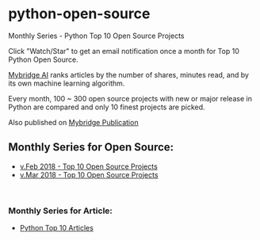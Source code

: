 # python-open-source
Monthly Series - Python Top 10 Open Source Projects

Click "Watch/Star" to get an email notification once a month for Top 10 Python Open Source. 

[Mybridge AI](https://www.mybridge.co) ranks articles by the number of shares, minutes read, and by its own machine learning algorithm.

Every month, 100 ~ 300 open source projects with new or major release in Python are compared and only 10 finest projects are picked.

Also published on [Mybridge Publication](https://medium.mybridge.co)


## Monthly Series for Open Source:

* [v.Feb 2018 - Top 10 Open Source Projects](./src/02-2018.md)
* [v.Mar 2018 - Top 10 Open Source Projects](./src/03-2018.md)


<br>

### Monthly Series for Article:
* [Python Top 10 Articles](https://github.com/Mybridge/python-articles)
